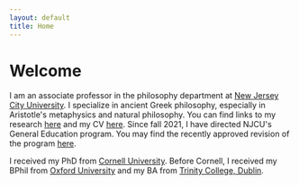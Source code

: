 ```yaml
---
layout: default
title: Home
---
```


# Welcome 

I am an associate professor in the philosophy department at [New Jersey City University](http://www.njcu.edu). I specialize in  ancient Greek philosophy, especially in Aristotle's metaphysics and natural philosophy. You can find links to my research [here](research) and my CV [here](CV.pdf). Since fall 2021, I have directed NJCU's General Education program. You may find the recently approved revision of the program [here](GE.pdf).

I received my PhD from [Cornell University](http://philosophy.cornell.edu). Before Cornell, I received my BPhil from [Oxford University](https://www.philosophy.ox.ac.uk/home) and my BA from [Trinity College, Dublin](https://www.tcd.ie/Philosophy/). 













